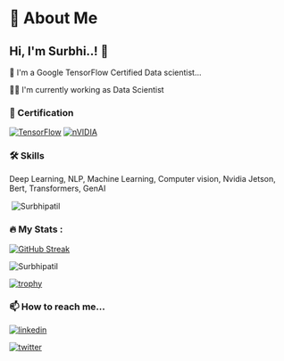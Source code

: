 # 🚀 About Me
## Hi, I'm Surbhi..! 👋

🧠 I'm a Google TensorFlow Certified Data scientist...

👩‍💻 I'm currently working as Data Scientist

### 🔗 Certification
[![TensorFlow](https://img.shields.io/badge/TensorFlow-%23FF6F00.svg?style=for-the-badge&logo=TensorFlow&logoColor=white)](https://www.credential.net/7d3bfe20-6bfe-4256-b76e-64491751f2a1)
[![nVIDIA](https://img.shields.io/badge/nVIDIA-%2376B900.svg?style=for-the-badge&logo=nVIDIA&logoColor=white)](https://learn.nvidia.com/certificates?id=371444e16d7d429e8791271dab57561a)

### 🛠 Skills
Deep Learning, NLP, Machine Learning, Computer vision, Nvidia Jetson, Bert, Transformers, GenAI
<p>&nbsp;<img align="center" src="https://github-readme-stats.vercel.app/api?username=Surbhipatil&show_icons=true&locale=en" alt="Surbhipatil" /></p>

### :fire: My Stats :

[![GitHub Streak](http://github-readme-streak-stats.herokuapp.com?user=Surbhipati&theme=dark&background=000000)](https://git.io/streak-stats)

<p align="left"> <img src="https://komarev.com/ghpvc/?username=Surbhipatil&label=Profile%20views&color=0e75b6&style=flat" alt="Surbhipatil" /> </p>

[![trophy](https://github-profile-trophy.vercel.app/?username=Surbhipatil&theme=onedark)](https://github.com/ryo-ma/github-profile-trophy)

### 📫 How to reach me...

[![linkedin](https://img.shields.io/badge/linkedin-0A66C2?style=for-the-badge&logo=linkedin&logoColor=white)](https://www.linkedin.com/in/surbhi-patil-891b9825a/)

[![twitter](https://img.shields.io/badge/twitter-1DA1F2?style=for-the-badge&logo=twitter&logoColor=white)]()


